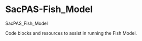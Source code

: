 # SacPAS-Fish_Model
SacPAS_Fish_Model

Code blocks and resources to assist in running the Fish Model.
